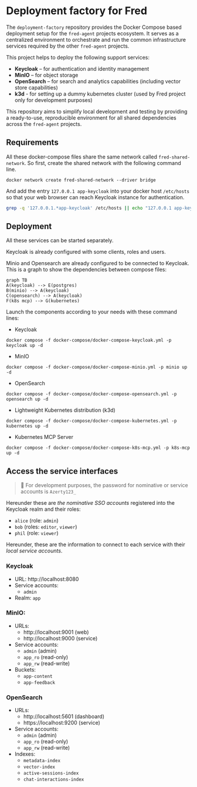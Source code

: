 <!-- TODO: Rajouter l'histoire du .env pour templatiser les déploiements  -->
<!-- TODO: Rajouter Kube dashboard dans le kubernetes -->
# Deployment factory for Fred

The `deployment-factory` repository provides the Docker Compose based deployment setup for the `fred-agent` projects ecosystem. It serves as a centralized environment to orchestrate and run the common infrastructure services required by the other `fred-agent` projects.

This project helps to deploy the following support services:
- **Keycloak** – for authentication and identity management
- **MinIO** – for object storage
- **OpenSearch** – for search and analytics capabilities (including vector store capabilities)
- **k3d** - for setting up a dummy kubernetes cluster (used by Fred project only for development purposes)

This repository aims to simplify local development and testing by providing a ready-to-use, reproducible environment for all shared dependencies across the `fred-agent` projects.

## Requirements

All these docker-compose files share the same network called `fred-shared-network`. So first, create the shared network with the following command line.

```
docker network create fred-shared-network --driver bridge
```

<!-- TODO: This is required only if the browser used to access Fred's frontend is on the same machine as the one where Keycloak is hosted as a container. If not in that case, search and replace is the solution now -->
And add the entry `127.0.0.1 app-keycloak` into your docker host `/etc/hosts` so that your web browser can reach Keycloak instance for authentication.

```sh
grep -q '127.0.0.1.*app-keycloak' /etc/hosts || echo "127.0.0.1 app-keycloak" | sudo tee -a /etc/hosts
```

## Deployment

All these services can be started separately.

Keycloak is already configured with some clients, roles and users.

Minio and Opensearch are already configured to be connected to Keycloak. This is a graph to show the dependencies between compose files:

```mermaid
graph TB
A(keycloak) --> E(postgres)
B(minio) --> A(keycloak)
C(opensearch) --> A(keycloak)
F(k8s mcp) --> G(kubernetes)
```

Launch the components according to your needs with these command lines:

- Keycloak
```
docker compose -f docker-compose/docker-compose-keycloak.yml -p keycloak up -d
```

<!-- TODO: Need to check how we can specify hard dependency between Keycloak and depending services (MinIO & Opensearch) -->

- MinIO
```
docker compose -f docker-compose/docker-compose-minio.yml -p minio up -d
```

- OpenSearch
```
docker compose -f docker-compose/docker-compose-opensearch.yml -p opensearch up -d
```

- Lightweight Kubernetes distribution (k3d)
```
docker compose -f docker-compose/docker-compose-kubernetes.yml -p kubernetes up -d
```

- Kubernetes MCP Server
```
docker compose -f docker-compose/docker-compose-k8s-mcp.yml -p k8s-mcp up -d
```

## Access the service interfaces

> :key: For development purposes, the password for nominative or service accounts is `Azerty123_`

Hereunder these are _the nominative SSO accounts_ registered into the Keycloak realm and their roles:

  - ``alice`` (role: ``admin``)
  - ``bob`` (roles: ``editor``, ``viewer``)
  - ``phil`` (role: ``viewer``)

Hereunder, these are the information to connect to each service with their _local service accounts_.

### Keycloak

- URL: http://localhost:8080
- Service accounts:
  - `admin`
- Realm: `app`

### MinIO:

- URLs:
  - http://localhost:9001 (web)
  - http://localhost:9000 (service)
- Service accounts:
  - `admin` (admin)
  - `app_ro` (read-only)
  - `app_rw` (read-write)
 - Buckets:
   - `app-content`
   - `app-feedback`

### OpenSearch

- URLs:
  - http://localhost:5601 (dashboard)
  - https://localhost:9200 (service)
- Service accounts:
  - `admin` (admin)
  - `app_ro` (read-only)
  - `app_rw` (read-write)
 - Indexes:
   - `metadata-index`
   - `vector-index`
   - `active-sessions-index`
   - `chat-interactions-index`
